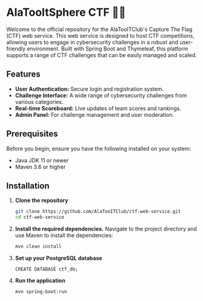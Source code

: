 
# AlaTooItSphere CTF  🔴🔵

Welcome to the official repository for the AlaTooITClub's Capture The Flag (CTF) web service. This web service is designed to host CTF competitions, allowing users to engage in cybersecurity challenges in a robust and user-friendly environment. Built with Spring Boot and Thymeleaf, this platform supports a range of CTF challenges that can be easily managed and scaled.

## Features

- **User Authentication:** Secure login and registration system.
- **Challenge Interface:** A wide range of cybersecurity challenges from various categories.
- **Real-time Scoreboard:** Live updates of team scores and rankings.
- **Admin Panel:** For challenge management and user moderation.

## Prerequisites

Before you begin, ensure you have the following installed on your system:
- Java JDK 11 or newer
- Maven 3.6 or higher
## Installation

1. **Clone the repository**
   ```bash
   git clone https://github.com/AlaTooITClub/ctf-web-service.git
   cd ctf-web-service
   ```
2. **Install the required dependencies.**
   Navigate to the project directory and use Maven to install the dependencies:
   ```bash
   mvn clean install
    ```
3. **Set up your PostgreSQL database**
    ```
    CREATE DATABASE ctf_db;
   ```
4. **Run the application**  
    ```
    mvn spring-boot:run
    ```
